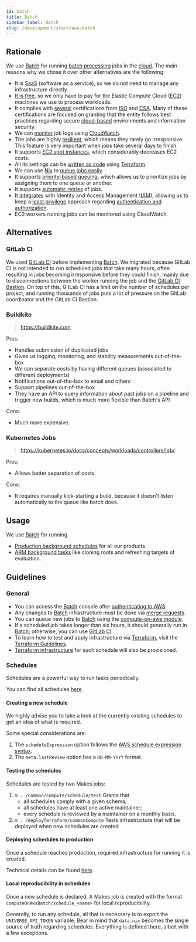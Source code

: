 ```yaml
---
id: batch
title: Batch
sidebar_label: Batch
slug: /development/stack/aws/batch
---
```


## Rationale

We use [Batch][batch]
for running [batch processing](https://en.wikipedia.org/wiki/Batch_processing)
jobs in the [cloud](https://en.wikipedia.org/wiki/Cloud_computing).
The main reasons why we chose it
over other alternatives
are the following:

- It is [SaaS](https://en.wikipedia.org/wiki/Software_as_a_service)
  (software as a service),
  so we do not need to manage any infrastructure directly.
- [It is free](https://aws.amazon.com/batch/pricing/),
  so we only have to pay
  for the Elastic Compute Cloud ([EC2][ec2]) machines
  we use to process workloads.
- It complies with [several](https://aws.amazon.com/compliance/iso-certified/)
  certifications from [ISO](https://en.wikipedia.org/wiki/International_Organization_for_Standardization)
  and [CSA](https://en.wikipedia.org/wiki/Cloud_Security_Alliance).
  Many of these certifications are focused
  on granting that the entity follows best practices
  regarding secure [cloud-based](https://en.wikipedia.org/wiki/Cloud_computing)
  environments
  and information security.
- We can [monitor](https://docs.aws.amazon.com/batch/latest/userguide/using_cloudwatch_logs.html)
  job logs
  using [CloudWatch](/development/stack/aws/cloudwatch/).
- The jobs are highly [resilient](<https://en.wikipedia.org/wiki/Resilience_(network)>),
  which means
  they rarely go irresponsive.
  This feature is very important
  when jobs take several days to finish.
- It supports [EC2 spot instances](https://gitlab.com/fluidattacks/universe/-/blob/89f27281c773baa55b70b8fd37cff8b802edf2e7/makes/applications/makes/compute/src/terraform/aws_batch.tf#L138),
  which considerably decreases EC2 costs.
- All its settings can be [written as code](https://registry.terraform.io/providers/hashicorp/aws/latest/docs/resources/batch_compute_environment)
  using [Terraform](/development/stack/terraform/).
- We can use [Nix](https://nixos.org/)
  to [queue jobs easily](https://gitlab.com/fluidattacks/universe/-/blob/89f27281c773baa55b70b8fd37cff8b802edf2e7/makes/applications/observes/scheduled/on-aws/dif-gitlab-etl/default.nix).
- It supports [priority-based queuing](https://gitlab.com/fluidattacks/universe/-/blob/89f27281c773baa55b70b8fd37cff8b802edf2e7/makes/applications/makes/compute/src/terraform/aws_batch.tf#L159),
  which allows us to prioritize jobs
  by assigning them to one queue or another.
- It supports [automatic retries](https://docs.aws.amazon.com/batch/latest/userguide/job_retries.html)
  of jobs.
- It [integrates](https://docs.aws.amazon.com/batch/latest/userguide/batch-supported-iam-actions-resources.html)
  with Identity and Access Management ([IAM](/development/stack/aws/iam/)),
  allowing us to keep
  a [least privilege](/criteria/requirements/186) approach
  regarding [authentication and authorization](https://securityboulevard.com/2020/06/authentication-vs-authorization-defined-whats-the-difference-infographic/).
- EC2 workers running jobs can be monitored using CloudWatch.

## Alternatives

### GitLab CI

We used [GitLab CI][gitlab-ci] before implementing [Batch][batch].
We migrated
because GitLab CI is not intended to run scheduled jobs
that take many hours,
often resulting in jobs becoming irresponsive
before they could finish,
mainly due to disconnections
between the worker running the job
and the [GitLab CI Bastion](https://docs.gitlab.com/runner/configuration/autoscale.html).
On top of this,
GitLab CI has a limit on the number of schedules per project,
and running thousands of jobs puts a lot of pressure on the GitLab coordinator
and the GitLab CI Bastion.

### Buildkite

> https://buildkite.com

Pros:

- Handles submission of duplicated jobs
- Gives us logging, monitoring, and stability measurements out-of-the-box
- We can separate costs by having different queues (associated to different deployments)
- Notifications out-of-the-box to email and others
- Support pipelines out-of-the-box
- They have an API to query information about past jobs on a pipeline
  and trigger new builds,
  which is much more flexible than Batch's API

Cons:

- Much more expensive.

### Kubernetes Jobs

> https://kubernetes.io/docs/concepts/workloads/controllers/job/

Pros:

- Allows better separation of costs.

Cons:

- It requires manually kick-starting a build,
  because it doesn't listen automatically to the queue like batch does.

## Usage

We use [Batch][batch] for running

- [Production background schedules](https://gitlab.com/fluidattacks/universe/-/blob/e77b8365a6e1d14e5261c62e9c96c34494957392/common/compute/schedule/data.nix)
  for all our products.
- [ARM background tasks](https://gitlab.com/fluidattacks/universe/blob/37b52839d969fe37b4d583756409349f4154ff53/integrates/back/src/batch/enums.py#L21)
  like cloning roots and refreshing targets of evaluation.

## Guidelines

### General

- You can access the [Batch][batch] console
  after [authenticating to AWS](/development/stack/aws#guidelines).
- Any changes to [Batch][batch] infrastructure
  must be done
  via [merge requests](https://docs.gitlab.com/ee/user/project/merge_requests/).
- You can queue new jobs to [Batch][batch]
  using the [compute-on-aws module](https://gitlab.com/fluidattacks/universe/-/tree/89f27281c773baa55b70b8fd37cff8b802edf2e7/makes/utils/compute-on-aws).
- If a scheduled job takes longer than six hours,
  it should generally run in [Batch][batch];
  otherwise,
  you can use [GitLab CI][gitlab-ci].
- To learn how to test
  and apply infrastructure
  via [Terraform](/development/stack/terraform/),
  visit the [Terraform Guidelines](/development/stack/terraform#guidelines).
- [Terraform infrastructure](https://gitlab.com/fluidattacks/universe/-/blob/f4def5d3312635b15224d07d840f4aa368b6f93e/common/compute/infra/schedules.tf#L5)
  for such schedule will also be provisioned.

### Schedules

Schedules are a powerful way to run tasks periodically.

You can find all schedules [here](https://gitlab.com/fluidattacks/universe/-/blob/trunk/common/compute/schedule/data.nix).

#### Creating a new schedule

We highly advise you to take a look
at the currently existing schedules
to get an idea of what is required.

Some special considerations are:

1. The `scheduleExpression` option follows
   the [AWS schedule expression syntax](https://docs.aws.amazon.com/AmazonCloudWatch/latest/events/ScheduledEvents.html).
1. The `meta.lastReview` option has
   a `DD-MM-YYYY` format.

#### Testing the schedules

Schedules are tested by two Makes jobs:

1. `m . /common/compute/schedule/test` Grants that
   - all schedules comply with a given schema;
   - all schedules have at least one active maintainer;
   - every schedule is reviewed by a maintainer on a monthly basis.
1. `m . /deployTerraform/commonCompute`
   Tests infrastructure
   that will be deployed when new
   schedules are created

#### Deploying schedules to production

Once a schedule reaches production,
required infrastructure for running it is created.

Technical details can be found [here](https://gitlab.com/fluidattacks/universe/-/blob/trunk/common/compute/infra/schedules.tf).

#### Local reproducibility in schedules

Once a new schedule is declared,
A Makes job is created
with the format
`computeOnAwsBatch/schedule_<name>`
for local reproducibility.

Generally,
to run any schedule,
all that is necessary
is to export the `UNIVERSE_API_TOKEN` variable.
Bear in mind that `data.nix`
becomes the single source of truth
regarding schedules.
Everything is defined there,
albeit with a few exceptions.

[batch]: https://aws.amazon.com/batch/
[ec2]: /development/stack/aws/ec2/
[gitlab-ci]: /development/stack/gitlab-ci/
